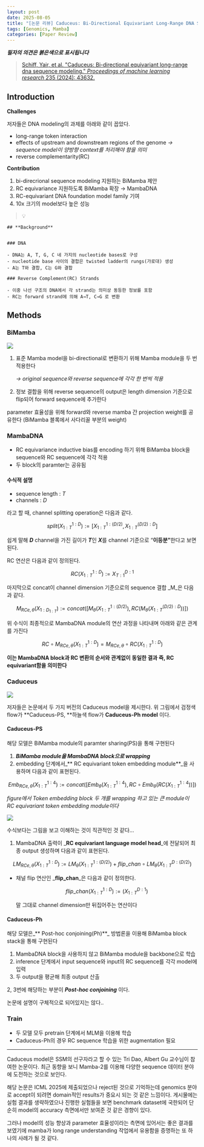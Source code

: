 ```yaml
---
layout: post
date: 2025-08-05
title: "[논문 리뷰] Caduceus: Bi-Directional Equivariant Long-Range DNA Sequence Modeling"
tags: [Genomics, Mamba]
categories: [Paper Review]
---
```


<span class="notion-red">_**필자의 의견은 붉은색으로 표시됩니다**_</span>


> [Schiff, Yair, et al. "Caduceus: Bi-directional equivariant long-range dna sequence modeling." ](https://pmc.ncbi.nlm.nih.gov/articles/PMC12189541/)[_Proceedings of machine learning research_](https://pmc.ncbi.nlm.nih.gov/articles/PMC12189541/)[ 235 (2024): 43632.](https://pmc.ncbi.nlm.nih.gov/articles/PMC12189541/)



## Introduction


**Challenges**


저자들은 DNA modeling의 과제를 아래와 같이 꼽았다.

- long-range token interaction
- effects of upstream and downstream regions of the genome 
_→ sequence model이 양방향 context를 처리해야 함을 의미_
- reverse complementarity(RC)

**Contribution**

1. bi-direcrional sequence modeling 지원하는 BiMamba 제안
1. RC equivariance 지원하도록 BiMamba 확장 → MambaDNA
1. RC-equivariant DNA foundation model family 기여
1. 10x 크기의 model보다 높은 성능

> 💡 


	## **Background**


	### DNA

	- DNA는 A, T, G, C 네 가지의 nucleotide bases로 구성
	- nucleotide base 사이의 결합은 twisted ladder의 rungs(가로대) 생성
	- A는 T와 결합, C는 G와 결합

	### Reverse Complement(RC) Strands

	- 이중 나선 구조의 DNA에서 각 strand는 의미상 동등한 정보를 포함
	- RC는 forward strand에 의해 A→T, C→G 로 변환


## Methods



### BiMamba


![](https://prod-files-secure.s3.us-west-2.amazonaws.com/542b861c-36a8-4051-84e5-8804b6728dba/2c247d59-7815-4980-99f0-8f0d21f445a7/image.png?X-Amz-Algorithm=AWS4-HMAC-SHA256&X-Amz-Content-Sha256=UNSIGNED-PAYLOAD&X-Amz-Credential=ASIAZI2LB466XLQZM6J3%2F20250912%2Fus-west-2%2Fs3%2Faws4_request&X-Amz-Date=20250912T230104Z&X-Amz-Expires=3600&X-Amz-Security-Token=IQoJb3JpZ2luX2VjEL3%2F%2F%2F%2F%2F%2F%2F%2F%2F%2FwEaCXVzLXdlc3QtMiJHMEUCIHSdZGJj1J6LtFah%2BrneH0AvpJVk1bxEzdelLJQ0SgwbAiEAlymlN2Deq0FpNohEv6%2BAA335vIRxopC8wXCgcGugYXsq%2FwMINhAAGgw2Mzc0MjMxODM4MDUiDOV5eJoDGuTJSAZwxCrcA5cYc6aXzpiBaP0F5AUku4wZU5meXQdWDai2mcBZIK%2Fx4QxwfLx1B%2BGcT3ofb6JsBIc7wsqOY8DjhjHSp%2FsHiTANmZvIW%2FylSxnSQfMzSlNnfuJecYBlDbB8zA%2BKJBSEGKqO%2F%2BEV%2BvVEkEW%2F5H7K9aSQxKX8NaDLwvBFUIYGPdEJmKhotaCqYc8uVo9Yt2Dyv7LFXN1%2F4ONJ7b9JjLLdrpGznAXglqD6nWBCTcr7Q2JJKwT3HGYHgI2dLet1dDTnCjNODFZ%2BCcwc5cq%2F2AuuY0ceg57%2BpIfJ8druwfDrASWwFteukPhykXcbMYTJsKUhkeqvd3aNe4Sl1gHwGayQalR6e6pz3GyUNjQ2BzCl6FgUKb3itQPqg7u%2Bw0PeL6VIswrPuIY7sCBuyZmNl2pBYUjkzCQtHxY9sBwgC8AA9qUziJO2Juwyu2IbDZ7wfZGUzkDiLTvMwoJ%2F0xJmqMum41dRhI%2F3Bf%2F5pugE5l%2BB9c3dR1XFIJzMQUqxxyBQIjwsWhQLSwcFaS821sUBmGfO9UAhalidRBLM4Lmjm3lNk3jgqU%2FOOHxFQctIF2ZwpfdQ4rCOXRWd8dQMo5XsXDRkLscJMpW%2FLlUp68PWb4cQpjI7%2BtvtSdeugMZcKvMdMK%2BMksYGOqUBkH0mmW%2FluxPZfJBfm3RLFzRBJpzvXtTL6e6aACnEqSFGlbzTruCHBP9Npm0vhsev0Xo0gqQCDRWg%2B2q9gTxH%2Fdzq8eP2bCpH5IiDiHSFra0brU1KfXbpI6gCXKLMZGGL%2FCzOaV%2Bm6%2BJ3vNG6vC4tTNf6RMvd7H%2B2%2FTXKaPj8ikSLanPiX%2Fa8ZMb2YNifnYK4Gic%2BcLVXVJNFKqe7Pq6F%2B8mIb8SB&X-Amz-Signature=a293bb5802b32e7bfab113e3570c7f7241efbf2113d8dbad32463077cf075619&X-Amz-SignedHeaders=host&x-amz-checksum-mode=ENABLED&x-id=GetObject)

1. 표준 Mamba model을 bi-directional로 변환하기 위해 Mamba module을 두 번 적용한다

	_→ original sequence와 reverse sequence에 각각 한 번씩 적용_

1. 정보 결합을 위해 reverse sequence의 output은 length dimension 기준으로 flip되어 forward sequence에 추가한다

parameter 효율성을 위해 forward와 reverse mamba 간 projection weight를 공유한다 (BiMamba 블록에서 사다리꼴 부분의 weight)



### MambaDNA

- RC equivariance inductive bias를 encoding 하기 위해 BiMamba block을 sequence와 RC sequence에 각각 적용
- 두 block의 paramter는 공유됨


#### 수식적 설명

- sequence length : _T_
- channels : _D_

라고 할 때,  channel splitting operation은 다음과 같다.


$$
split(X^{1:D}_{1:T}):=[X^{1:(D/2)}_{1:T},X^{(D/2):D}_{1:T}]
$$


<span class="notion-red">쉽게 말해 </span><span class="notion-red">_**D**_</span><span class="notion-red"> channel을 가진 길이가 </span><span class="notion-red">_**T**_</span><span class="notion-red">인 </span><span class="notion-red">_**X**_</span><span class="notion-red">를 channel 기준으로 “</span><span class="notion-red">**이등분”**</span><span class="notion-red">한다고 보면 된다.</span>


RC 연산은 다음과 같이 정의된다.


$$
RC(X^{1:D}_{1:T}):=X^{D:1}_{T:1}
$$


마지막으로 concat이 channel dimension 기준으로의 sequence 결합 _M_은 다음과 같다.


$$
M_{RCe,\theta}(X_{1:D_{1:T}}):=concat([M_{\theta}(X^{1:(D/2)}_{1:T}),RC(M_{\theta}(X^{(D/2):D}_{1:T}))])
$$


위 수식이 최종적으로 MambaDNA module의 연산 과정을 나타내며 아래와 같은 관계를 가진다


$$
RC\circ M_{RCe,\theta}(X^{1:D}_{1:T}) = M_{RCe,\theta} \circ RC(X^{1:D}_{1:T})
$$


**이는 MambaDNA block과 RC 변환의 순서와 관계없이 동일한 결과 즉, RC equivariant함을 의미한다**



### Caduceus


![](https://prod-files-secure.s3.us-west-2.amazonaws.com/542b861c-36a8-4051-84e5-8804b6728dba/f94a60d7-8145-473b-aef9-7c68d3ec604a/image.png?X-Amz-Algorithm=AWS4-HMAC-SHA256&X-Amz-Content-Sha256=UNSIGNED-PAYLOAD&X-Amz-Credential=ASIAZI2LB466XLQZM6J3%2F20250912%2Fus-west-2%2Fs3%2Faws4_request&X-Amz-Date=20250912T230104Z&X-Amz-Expires=3600&X-Amz-Security-Token=IQoJb3JpZ2luX2VjEL3%2F%2F%2F%2F%2F%2F%2F%2F%2F%2FwEaCXVzLXdlc3QtMiJHMEUCIHSdZGJj1J6LtFah%2BrneH0AvpJVk1bxEzdelLJQ0SgwbAiEAlymlN2Deq0FpNohEv6%2BAA335vIRxopC8wXCgcGugYXsq%2FwMINhAAGgw2Mzc0MjMxODM4MDUiDOV5eJoDGuTJSAZwxCrcA5cYc6aXzpiBaP0F5AUku4wZU5meXQdWDai2mcBZIK%2Fx4QxwfLx1B%2BGcT3ofb6JsBIc7wsqOY8DjhjHSp%2FsHiTANmZvIW%2FylSxnSQfMzSlNnfuJecYBlDbB8zA%2BKJBSEGKqO%2F%2BEV%2BvVEkEW%2F5H7K9aSQxKX8NaDLwvBFUIYGPdEJmKhotaCqYc8uVo9Yt2Dyv7LFXN1%2F4ONJ7b9JjLLdrpGznAXglqD6nWBCTcr7Q2JJKwT3HGYHgI2dLet1dDTnCjNODFZ%2BCcwc5cq%2F2AuuY0ceg57%2BpIfJ8druwfDrASWwFteukPhykXcbMYTJsKUhkeqvd3aNe4Sl1gHwGayQalR6e6pz3GyUNjQ2BzCl6FgUKb3itQPqg7u%2Bw0PeL6VIswrPuIY7sCBuyZmNl2pBYUjkzCQtHxY9sBwgC8AA9qUziJO2Juwyu2IbDZ7wfZGUzkDiLTvMwoJ%2F0xJmqMum41dRhI%2F3Bf%2F5pugE5l%2BB9c3dR1XFIJzMQUqxxyBQIjwsWhQLSwcFaS821sUBmGfO9UAhalidRBLM4Lmjm3lNk3jgqU%2FOOHxFQctIF2ZwpfdQ4rCOXRWd8dQMo5XsXDRkLscJMpW%2FLlUp68PWb4cQpjI7%2BtvtSdeugMZcKvMdMK%2BMksYGOqUBkH0mmW%2FluxPZfJBfm3RLFzRBJpzvXtTL6e6aACnEqSFGlbzTruCHBP9Npm0vhsev0Xo0gqQCDRWg%2B2q9gTxH%2Fdzq8eP2bCpH5IiDiHSFra0brU1KfXbpI6gCXKLMZGGL%2FCzOaV%2Bm6%2BJ3vNG6vC4tTNf6RMvd7H%2B2%2FTXKaPj8ikSLanPiX%2Fa8ZMb2YNifnYK4Gic%2BcLVXVJNFKqe7Pq6F%2B8mIb8SB&X-Amz-Signature=1f7ea38f9f489495d2d6e04ce412c37b75e2a6a22089768c7be69798ca48bb6e&X-Amz-SignedHeaders=host&x-amz-checksum-mode=ENABLED&x-id=GetObject)


저자들은 논문에서 두 가지 버전의 Caduceus model을 제시한다. 위 그림에서 검정색 flow가 **Caduceus-PS, **하늘색 flow가 **Caduceus-Ph model** 이다.



#### Caduceus-PS


해당 모델은 BiMamba module의 paramter sharing(PS)을 통해 구현된다

1. _**BiMamba module을 MambaDNA block으로 wrapping**_
1. embedding 단계에서_** RC equivariant token embedding module**_을 사용하며 다음과 같이 표현된다.

$$
Emb_{RCe,\theta}(X^{1:4}_{1:T}):=concat([Emb_{\theta}(X^{1:4}_{1:T}),RC \circ Emb_{\theta}(RC(X^{1:4}_{1:T}))])
$$


_figure에서 Token embedding block 두 개를 wrapping 하고 있는 큰 module이 RC equivariant token embedding module이다_


![](https://prod-files-secure.s3.us-west-2.amazonaws.com/542b861c-36a8-4051-84e5-8804b6728dba/b175e4da-71eb-4e91-8c23-a06dabe673c9/image.png?X-Amz-Algorithm=AWS4-HMAC-SHA256&X-Amz-Content-Sha256=UNSIGNED-PAYLOAD&X-Amz-Credential=ASIAZI2LB466XLQZM6J3%2F20250912%2Fus-west-2%2Fs3%2Faws4_request&X-Amz-Date=20250912T230104Z&X-Amz-Expires=3600&X-Amz-Security-Token=IQoJb3JpZ2luX2VjEL3%2F%2F%2F%2F%2F%2F%2F%2F%2F%2FwEaCXVzLXdlc3QtMiJHMEUCIHSdZGJj1J6LtFah%2BrneH0AvpJVk1bxEzdelLJQ0SgwbAiEAlymlN2Deq0FpNohEv6%2BAA335vIRxopC8wXCgcGugYXsq%2FwMINhAAGgw2Mzc0MjMxODM4MDUiDOV5eJoDGuTJSAZwxCrcA5cYc6aXzpiBaP0F5AUku4wZU5meXQdWDai2mcBZIK%2Fx4QxwfLx1B%2BGcT3ofb6JsBIc7wsqOY8DjhjHSp%2FsHiTANmZvIW%2FylSxnSQfMzSlNnfuJecYBlDbB8zA%2BKJBSEGKqO%2F%2BEV%2BvVEkEW%2F5H7K9aSQxKX8NaDLwvBFUIYGPdEJmKhotaCqYc8uVo9Yt2Dyv7LFXN1%2F4ONJ7b9JjLLdrpGznAXglqD6nWBCTcr7Q2JJKwT3HGYHgI2dLet1dDTnCjNODFZ%2BCcwc5cq%2F2AuuY0ceg57%2BpIfJ8druwfDrASWwFteukPhykXcbMYTJsKUhkeqvd3aNe4Sl1gHwGayQalR6e6pz3GyUNjQ2BzCl6FgUKb3itQPqg7u%2Bw0PeL6VIswrPuIY7sCBuyZmNl2pBYUjkzCQtHxY9sBwgC8AA9qUziJO2Juwyu2IbDZ7wfZGUzkDiLTvMwoJ%2F0xJmqMum41dRhI%2F3Bf%2F5pugE5l%2BB9c3dR1XFIJzMQUqxxyBQIjwsWhQLSwcFaS821sUBmGfO9UAhalidRBLM4Lmjm3lNk3jgqU%2FOOHxFQctIF2ZwpfdQ4rCOXRWd8dQMo5XsXDRkLscJMpW%2FLlUp68PWb4cQpjI7%2BtvtSdeugMZcKvMdMK%2BMksYGOqUBkH0mmW%2FluxPZfJBfm3RLFzRBJpzvXtTL6e6aACnEqSFGlbzTruCHBP9Npm0vhsev0Xo0gqQCDRWg%2B2q9gTxH%2Fdzq8eP2bCpH5IiDiHSFra0brU1KfXbpI6gCXKLMZGGL%2FCzOaV%2Bm6%2BJ3vNG6vC4tTNf6RMvd7H%2B2%2FTXKaPj8ikSLanPiX%2Fa8ZMb2YNifnYK4Gic%2BcLVXVJNFKqe7Pq6F%2B8mIb8SB&X-Amz-Signature=43cd273e48815d2a579e19a8cb1592efedd22c2cffe6e619340f5fc16611a5a2&X-Amz-SignedHeaders=host&x-amz-checksum-mode=ENABLED&x-id=GetObject)


<span class="notion-red">수식보다는 그림을 보고 이해하는 것이 직관적인 것 같다…</span>

1. MambaDNA 출력이 _**RC equivariant language model head**_에 전달되어 최종 output 생성하며 다음과 같이 표현된다.

$$
LM_{RCe,\theta}(X^{1:D}_{1:T}):= LM_{\theta}(X^{1:(D/2)}_{1:T})+flip\_chan\circ LM_{\theta}(X^{D:(D/2)}_{1:T})
$$

- 채널 flip 연산인 _**flip\_chan**_은 다음과 같이 정의한다.

	$$
	flip\_chan(X^{1:D}_{1:T}):=(X^{D:1}_{1:T})
	$$


	말 그대로 channel dimension만 뒤집어주는 연산이다



#### Caduceus-Ph


해당 모델은_** Post-hoc conjoining(Ph)**_ 방법론을 이용해 BiMamba block stack을 통해 구현된다

1. MambaDNA block을 사용하지 않고 BiMamba module을 backbone으로 학습
1. inference 단계에서 input sequence와 input의 RC sequence를 각각 model에 입력
1. 두 output을 평균해 최종 output 산출

2, 3번에 해당하는 부분이 _**Post-hoc conjoining**_ 이다.


<span class="notion-red">논문에 설명이 구체적으로 되어있지는 않다..</span>



### Train

- 두 모델 모두 pretrain 단계에서 MLM을 이용해 학습
- Caduceus-Ph의 경우 RC sequence 학습을 위한 augmentation 필요

---


<span class="notion-red">Caduceus model은 SSM의 선구자라고 할 수 있는 Tri Dao, Albert Gu 교수님이 참여한 논문이다. 최근 동향을 보니 Mamba-2를 이용해 다양한 sequence 데이터 분야에 도전하는 것으로 보인다.</span>


<span class="notion-red">해당 논문은 ICML 2025에 제출되었으나 reject된 것으로 기억하는데 genomics 분야로 accept이 되려면 domain적인 results가 중요시 되는 것 같은 느낌이다. 게시물에는 실험 결과를 생략하였으나 진행한 실험들을 보면 benchmark dataset에 국한되어 단순히 model의 accuracy 측면에서만 보여준 것 같은 경향이 있다.</span>


<span class="notion-red">그러나 model의 성능 향상과 parameter 효율성이라는 측면에 있어서는 좋은 결과를 보였기에 mamba가 long range understanding 작업에서 유용함을 증명하는 또 하나의 사례가 될 것 같다.</span>

